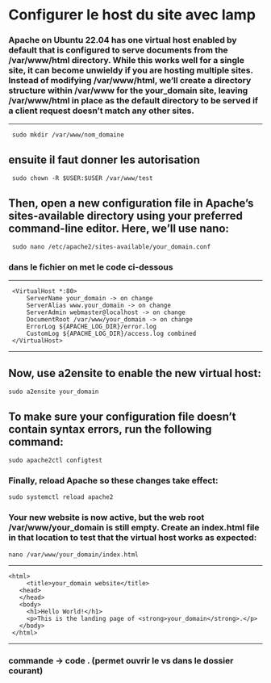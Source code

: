 # Configurer le host du site avec lamp

### Apache on Ubuntu 22.04 has one virtual host enabled by default that is configured to serve documents from the /var/www/html directory. While this works well for a single site, it can become unwieldy if you are hosting multiple sites. Instead of modifying /var/www/html, we’ll create a directory structure within /var/www for the your_domain site, leaving /var/www/html in place as the default directory to be served if a client request doesn’t match any other sites.
-------
     sudo mkdir /var/www/nom_domaine
## ensuite il faut donner les autorisation 
     sudo chown -R $USER:$USER /var/www/test
## Then, open a new configuration file in Apache’s sites-available directory using your preferred command-line editor. Here, we’ll use nano:
     sudo nano /etc/apache2/sites-available/your_domain.conf
### dans le fichier on met le code ci-dessous 
-------------------------------------------------------------------------
     <VirtualHost *:80>
         ServerName your_domain -> on change 
         ServerAlias www.your_domain -> on change 
         ServerAdmin webmaster@localhost -> on change 
         DocumentRoot /var/www/your_domain -> on change 
         ErrorLog ${APACHE_LOG_DIR}/error.log
         CustomLog ${APACHE_LOG_DIR}/access.log combined
     </VirtualHost>
-------------------------------------------------------------------------
## Now, use a2ensite to enable the new virtual host:
    sudo a2ensite your_domain
## To make sure your configuration file doesn’t contain syntax errors, run the following command:
    sudo apache2ctl configtest
### Finally, reload Apache so these changes take effect:
    sudo systemctl reload apache2
### Your new website is now active, but the web root /var/www/your_domain is still empty. Create an index.html file in that location to test that the virtual host works as expected:
    nano /var/www/your_domain/index.html
-------------------------------------------------------------------------
    <html>
         <title>your_domain website</title>
       <head>
       </head>
       <body>
         <h1>Hello World!</h1> 
         <p>This is the landing page of <strong>your_domain</strong>.</p>
       </body>
     </html>
-------------------------------------------------------------------------
### commande -> code . (permet ouvrir le vs dans le dossier courant)
